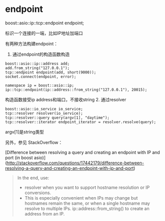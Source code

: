 # endpoint
boost::asio::ip::tcp::endpoint endpoint; 

标识一个连接的一端，比如IP地址加端口

有两种方法构建endpoint：
1. 通过endpoint的构造函数构造
```
boost::asio::ip::address add;  
add.from_string("127.0.0.1");  
tcp::endpoint endpoint(add, short(9000));  
socket.connect(endpoint, error);  
```
```
namespace ip = boost::asio::ip;
ip::tcp::endpoint(ip::address::from_string("127.0.0.1"), 20015);
```
构造函数接受ip address和端口，不接收string
2. 通过resolver
```
boost::asio::io_service io_service;
tcp::resolver resolver(io_service);
tcp::resolver::query query(argv[1], "daytime");
tcp::resolver::iterator endpoint_iterator = resolver.resolve(query);
```
argv[1]是string类型

另外，参见 StackOverflow：

[Difference between resolving a query and creating an endpoint with IP and port (in boost asio)]
(http://stackoverflow.com/questions/17442179/difference-between-resolving-a-query-and-creating-an-endpoint-with-ip-and-port)

> In the end, use:
> - resolver when you want to support hostname resolution or IP conversions. 
> - This is especially convenient when IPs may change but hostnames remain the same, or when a single hostname may resolve to multiple IPs.
ip::address::from_string() to create an address from an IP.
